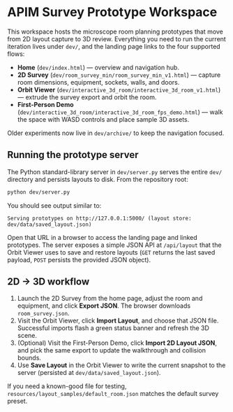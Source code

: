 # APIM Survey Prototype Workspace

This workspace hosts the microscope room planning prototypes that move from 2D
layout capture to 3D review. Everything you need to run the current iteration
lives under `dev/`, and the landing page links to the four supported flows:

* **Home** (`dev/index.html`) &mdash; overview and navigation hub.
* **2D Survey** (`dev/room_survey_min/room_survey_min_v1.html`) &mdash; capture room
  dimensions, equipment, sockets, walls, and doors.
* **Orbit Viewer** (`dev/interactive_3d_room/interactive_3d_room_v1.html`) &mdash;
  extrude the survey export and orbit the room.
* **First-Person Demo**
  (`dev/interactive_3d_room/interactive_3d_room_fps_demo.html`) &mdash; walk the
  space with WASD controls and place sample 3D assets.

Older experiments now live in `dev/archive/` to keep the navigation focused.

## Running the prototype server

The Python standard-library server in `dev/server.py` serves the entire `dev/`
directory and persists layouts to disk. From the repository root:

```bash
python dev/server.py
```

You should see output similar to:

```
Serving prototypes on http://127.0.0.1:5000/ (layout store: dev/data/saved_layout.json)
```

Open that URL in a browser to access the landing page and linked prototypes. The
server exposes a simple JSON API at `/api/layout` that the Orbit Viewer uses to
save and restore layouts (`GET` returns the last saved payload, `POST` persists
the provided JSON object).

## 2D &rarr; 3D workflow

1. Launch the 2D Survey from the home page, adjust the room and equipment, and
   click **Export JSON**. The browser downloads `room_survey.json`.
2. Visit the Orbit Viewer, click **Import Layout**, and choose that JSON file.
   Successful imports flash a green status banner and refresh the 3D scene.
3. (Optional) Visit the First-Person Demo, click **Import 2D Layout JSON**, and
   pick the same export to update the walkthrough and collision bounds.
4. Use **Save Layout** in the Orbit Viewer to write the current snapshot to the
   server (persisted at `dev/data/saved_layout.json`).

If you need a known-good file for testing, `resources/layout_samples/default_room.json`
matches the default survey preset.
